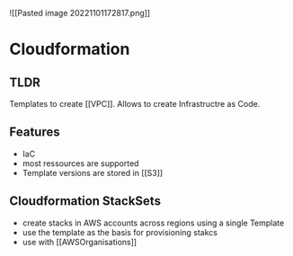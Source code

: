 ![[Pasted image 20221101172817.png]]
# Cloudformation

## TLDR
Templates to create [[VPC]]. Allows to create Infrastructre as Code.

## Features
- IaC
- most ressources are supported
- Template versions are stored in [[S3]]

## Cloudformation StackSets
- create stacks in AWS accounts across regions using a single Template
- use the template as the basis for provisioning stakcs
- use with [[AWSOrganisations]]